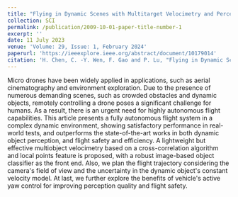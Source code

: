 ```yaml
---
title: "Flying in Dynamic Scenes with Multitarget Velocimetry and Perception Enhanced Planning"
collection: SCI
permalink: /publication/2009-10-01-paper-title-number-1
excerpt: ''
date: 11 July 2023
venue: 'Volume: 29, Issue: 1, February 2024'
paperurl: 'https://ieeexplore.ieee.org/abstract/document/10179014'
citation: 'H. Chen, C. -Y. Wen, F. Gao and P. Lu, "Flying in Dynamic Scenes With Multitarget Velocimetry and Perception-Enhanced Planning," in IEEE/ASME Transactions on Mechatronics, vol. 29, no. 1, pp. 521-532, Feb. 2024, doi: 10.1109/TMECH.2023.3289180.'
---
```


Micro drones have been widely applied in applications, such as aerial cinematography and environment exploration. Due to the presence of numerous demanding scenes, such as crowded obstacles and dynamic objects, remotely controlling a drone poses a significant challenge for humans. As a result, there is an urgent need for highly autonomous flight capabilities. This article presents a fully autonomous flight system in a complex dynamic environment, showing satisfactory performance in real-world tests, and outperforms the state-of-the-art works in both dynamic object perception, and flight safety and efficiency. A lightweight but effective multiobject velocimetry based on a cross-correlation algorithm and local points feature is proposed, with a robust image-based object classifier as the front end. Also, we plan the flight trajectory considering the camera's field of view and the uncertainty in the dynamic object's constant velocity model. At last, we further explore the benefits of vehicle's active yaw control for improving perception quality and flight safety.

